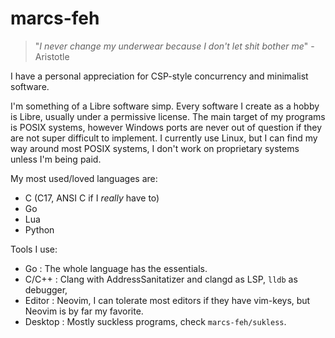 # marcs-feh

> "*I never change my underwear because I don't let shit bother me*" - Aristotle

I have a personal appreciation for CSP-style concurrency and minimalist software.

I'm something of a Libre software simp. Every software I create as a hobby is Libre, usually under a permissive license. The main target of my programs is POSIX systems, however Windows ports are never out of question if they are not super difficult to implement. I currently use Linux, but I can find my way around most POSIX systems, I don't work on proprietary systems unless I'm being paid.

My most used/loved languages are:
- C (C17, ANSI C if I *really* have to)
- Go
- Lua
- Python

Tools I use:
- Go : The whole language has the essentials.
- C/C++ : Clang with AddressSanitatizer and clangd as LSP, `lldb` as debugger,
- Editor : Neovim, I can tolerate most editors if they have vim-keys, but Neovim is by far my favorite.
- Desktop : Mostly suckless programs, check `marcs-feh/sukless`.
